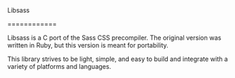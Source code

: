 Libsass

============

Libsass is a C port of the Sass CSS precompiler. The original
version was written in Ruby, but this version is meant for
portability.

This library strives to be light, simple, and easy to build and
integrate with a variety of platforms and languages.


